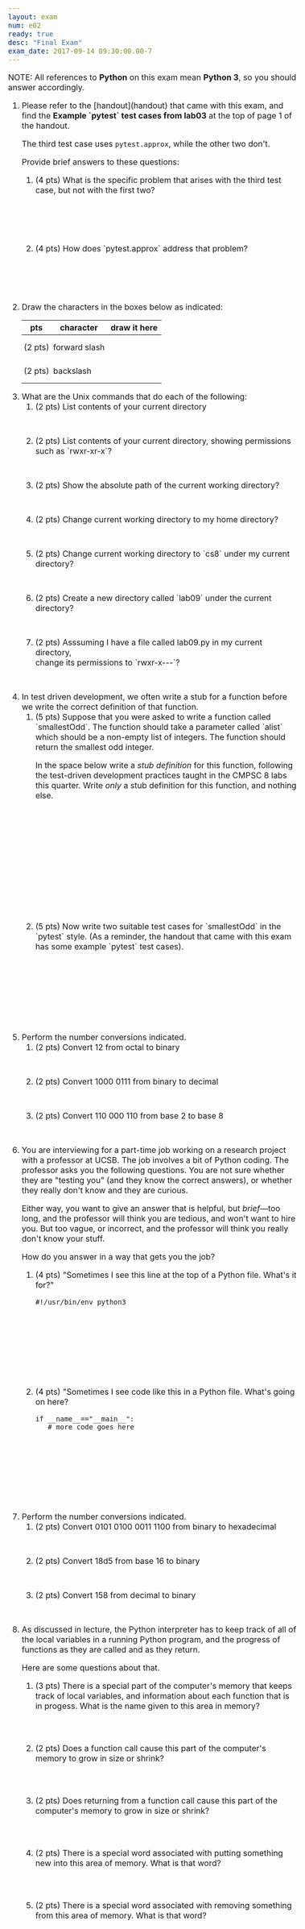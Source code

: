 ```yaml
---
layout: exam
num: e02
ready: true
desc: "Final Exam"
exam_date: 2017-09-14 09:30:00.00-7
---
```


<style>

body {
  font-size: 16px;
}

</style>

<p> NOTE: All references to <b>Python</b> on this exam mean <b>Python 3</b>,
so you should answer accordingly.</p>

<ol>

<li class="page-break-before" markdown="1">Please refer to the [handout](handout) that came with this exam, and find the <b>Example `pytest` test cases from lab03</b> at the top of page 1 of the handout.

The third test case uses `pytest.approx`, while the other two don't.

Provide brief answers to these questions:

<ol>
<li style="margin-bottom:6em;">(4 pts) What is the specific problem that arises with the third test case, but not with the first two?
</li>
<li style="margin-bottom:6em;" markdown="1">(4 pts) How does `pytest.approx` address that problem?
</li>
</ol>

</li>



<li class="page-break-before" markdown="1" style="margin-bottom:0em;" markdown="1"> Draw the characters in the boxes below as indicated:

<style>
div.bigrows table * td { height: 3em; padding: 4px;}
</style>
<div class="bigrows">

| pts | character | draw it here |
|-----|-----------|--------------|
| (2 pts) | forward slash |   |
| (2 pts) | backslash |  |

</div>

</li>

<li markdown="1" style="clear: left; margin-bottom:1em;"> What are the Unix commands that do each of the following:

<ol>
<li markdown="1" style="margin-bottom:3em;"> (2 pts) List contents of your current directory
</li>
<li markdown="1" style="margin-bottom:3em;"> (2 pts) List contents of your current directory, showing permissions such as `rwxr-xr-x`?
</li>
<li markdown="1" style="margin-bottom:3em;"> (2 pts) Show the absolute path of the current working directory? 
</li>
<li markdown="1" style="margin-bottom:3em;"> (2 pts) Change current working directory to my home directory?
</li>
<li markdown="1" style="margin-bottom:3em;"> (2 pts) Change current working directory to `cs8` under my current directory?
</li>
<li markdown="1" style="margin-bottom:3em;"> (2 pts) Create a new directory called `lab09` under the current directory?	
</li>
<li markdown="1" style="margin-bottom:3em;"> (2 pts) Asssuming I have a file called lab09.py in my current directory, <br> change its permissions to `rwxr-x---`?
</li>

</ol>

</li>



<li class="page-break-before" markdown="1" style="margin-bottom:10em;clear:left;"> In test driven development, we often write a stub for a function before we write the correct definition of that function.

<ol> <li markdown="1" style="margin-bottom:15em;"> (5 pts) Suppose
that you were asked to write a function called `smallestOdd`.  The
function should take a parameter called `alist` which should be a
non-empty list of integers.  The function should return the smallest
odd integer.

In the space below write a *stub definition* for this function,
following the test-driven development practices taught in the CMPSC 8
labs this quarter.  Write *only* a stub definition for this function,
and nothing else.

</li>
<li markdown="1" style="margin-bottom:0em;"> (5 pts) Now write two suitable test cases for `smallestOdd` in the `pytest` style.   (As a reminder, the handout that came with this exam has some example `pytest` test cases).
</li>

</ol>

</li>

<li >Perform the number conversions indicated.

<style>
ol.numconv li {
  margin-bottom: 3em;
}
</style>

<ol class="numconv">
<li> (2 pts) Convert 12 from octal to binary
</li>
<li> (2 pts) Convert 1000 0111 from binary to decimal

</li>
<li> (2 pts) Convert 110 000 110 from base 2 to base 8

</li>
</ol>
</li>


<li markdown="1" class="page-break-before" markdown="1">  You are interviewing for a part-time job working on a research project with a professor at UCSB.   The job involves a bit of Python coding.  The professor asks you the following questions. You are not sure whether they are "testing you" (and they know the correct answers), or whether they really don't know and they are curious.

Either way, you want to give an answer that is helpful, but *brief*&mdash;too long, and the professor will think you are tedious, and won't want to hire you.  But too vague, or incorrect, and the professor will think you really don't know your stuff.

How do you answer in a way that gets you the job?

<ol>
<li markdown="1" style="margin-bottom: 10em;">(4 pts) "Sometimes I see this line at the top of a Python file.  What's it for?"

```
#!/usr/bin/env python3
```

</li>
<li markdown="1" style="margin-bottom: 10em;">(4 pts) "Sometimes I see code like this in a Python file.  What's going on here?

```
if __name__=="__main__":
   # more code goes here

```

</li>


</ol>
</li>

<li >Perform the number conversions indicated.

<style>
ol.numconv li {
  margin-bottom: 3em;
}
</style>

<ol class="numconv">
<li> (2 pts) Convert 0101 0100 0011 1100 from binary to hexadecimal

</li>
<li> (2 pts) Convert 18d5 from base 16 to binary

</li>
<li> (2 pts) Convert 158 from decimal to binary
</li>
</ol>
</li>



<li  class="page-break-before" markdown="1" style="margin-bottom:2in; clear:left;">
As discussed in lecture, the Python interpreter has to keep track of
all of the local variables in a running Python program, and the progress
of functions as they are called and as they return.

Here are some questions about that. 

<ol>
<li style="margin-bottom:4em;"> (3 pts)
There is a special part of the computer's memory
that keeps track of local variables, and information about each
function that is in progess.  What is the name given to this area in
memory?
</li>
<li style="margin-bottom:4em;"> (2 pts)
Does a function call cause this part of the computer's memory to grow in
size or shrink?
</li>
<li style="margin-bottom:4em;"> (2 pts)
Does returning from a function call cause this part of the computer's memory to grow in size or shrink?
</li>
<li style="margin-bottom:4em;"> (2 pts)
There is a special word associated with putting something new into this area of memory.   What is that word?
</li>
<li style="margin-bottom:4em;"> (2 pts)
There is a special word associated with removing something from this area of memory.  What is that word?
</li>

</ol>
</li>


<li class="page-break-before what-output" markdown="1"> On the handout, you'll find several attempts at writing
a function to find the index of the shortest string in a list with names
such as `indexShortest_a`, `indexShortest_b`, etc.  Please locate those on the
handout before reading further.

These functions are intended to operate as follows:

* If the parameter alist is not a list, is empty, or contains anything that
  is not of type `str`, then raise a `ValueError` with an appropriate message.
* Otherwise, return the index of the shortest string.
* If there is a tie, i.e. two or more strings of equal length, return the
   index that is the smallest. For example for `['bear','dog','cat']`, return
   `1` for `'dog'` because it has a smaller index than `2` for `'cat'`.

However, any or all of them may contain bugs.

Your job is to *do what Python would do* with this code, i.e. indicate the output of the function call shown.

Assume that it has been loaded into `idle3` and that we've selected `Run Module` (or pressed F5.)    Then we typed in the function call shown, and something is printed as a result.  

Which of the answers shown matches what is printed?   Put a check mark (&#x2714;) in the appropriate column.  The first is done for you as an illustration

<style>
li.what-output table {
  margin-bottom: 4px;
}

li.what-output table * th {
  font-size: 90%;
  line-height: 90%;
}
li.what-output table * td {
  font-size: 100%;
  line-height: 120%;
}

li.what-output table * td:first-of-type {
  font-size: 90%;
  font-family: Arial Narrow, Arial, sans-serif;
}

</style>

| Points | Function Call | `0` | `1` | `2` | `3` | `None` | Python<br>error<br>message | something<br>else |
|-----|---------------|-----|-----|-----|-----|--------|----------------------------|-------------------|
| (0 pts) |`indexShortest_a(['ant','dog','bear','horse'])` | &#x2714; | | | | | | |
| (3 pts)   | `indexShortest_a(['tiger','cow','cat','monkey'])` | | | | | | | |
| (3 pts)   | `indexShortest_a(['rat','pig','fish','ox'])` | | | | | | | | 

| Points | Function Call | `0` | `1` | `2` | `3` | `None` | Python<br>error<br>message | something<br>else |
|-----|---------------|-----|-----|-----|-----|--------|----------------------------|-------------------|
| (3 pts) | `indexShortest_b(['ant','dog','bear','horse'])`    | | | | | | | |
| (3 pts) | `indexShortest_b(['tiger','cow','cat','monkey'])` | | | | | | | |
| (3 pts) | `indexShortest_b(['rat','pig','fish','ox'])`      | | | | | | | | 

| Points | Function Call | `0` | `1` | `2` | `3` | `None` | Python<br>error<br>message | something<br>else |
|-----|---------------|-----|-----|-----|-----|--------|----------------------------|-------------------|
| (3 pts) | `indexShortest_c(['ant','dog','bear','horse'])`    | | | | | | | |
| (3 pts) | `indexShortest_c(['tiger','cow','cat','monkey'])` | | | | | | | |
| (3 pts) | `indexShortest_c(['rat','pig','fish','ox'])`      | | | | | | | | 



| Points | Function Call | `0` | `1` | `2` | `3` | `None` | Python<br>error<br>message | something<br>else |
|-----|---------------|-----|-----|-----|-----|--------|----------------------------|-------------------|
| (3 pts) | `indexShortest_d(['ant','dog','bear','horse'])`    | | | | | | | |
| (3 pts) | `indexShortest_d(['tiger','cow','cat','monkey'])` | | | | | | | |
| (3 pts) | `indexShortest_d(['rat','pig','fish','ox'])`      | | | | | | | | 


</li>


</ol>